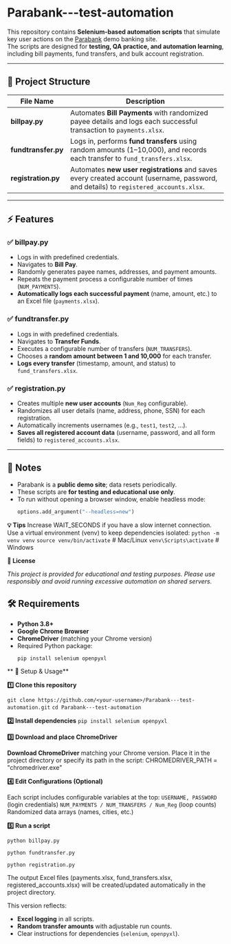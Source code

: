# Parabank---test-automation

This repository contains **Selenium-based automation scripts** that simulate key user actions on the [Parabank](https://parabank.parasoft.com/parabank/index.htm) demo banking site.  
The scripts are designed for **testing, QA practice, and automation learning**, including bill payments, fund transfers, and bulk account registration.

---

## 📂 Project Structure

| File Name               | Description                                                                                             |
|--------------------------|---------------------------------------------------------------------------------------------------------|
| **billpay.py**           | Automates **Bill Payments** with randomized payee details and logs each successful transaction to `payments.xlsx`. |
| **fundtransfer.py**      | Logs in, performs **fund transfers** using random amounts (1–10,000), and records each transfer to `fund_transfers.xlsx`. |
| **registration.py**      | Automates **new user registrations** and saves every created account (username, password, and details) to `registered_accounts.xlsx`. |

---

## ⚡ Features

### ✅ billpay.py
- Logs in with predefined credentials.
- Navigates to **Bill Pay**.
- Randomly generates payee names, addresses, and payment amounts.
- Repeats the payment process a configurable number of times (`NUM_PAYMENTS`).
- **Automatically logs each successful payment** (name, amount, etc.) to an Excel file (`payments.xlsx`).

### ✅ fundtransfer.py
- Logs in with predefined credentials.
- Navigates to **Transfer Funds**.
- Executes a configurable number of transfers (`NUM_TRANSFERS`).
- Chooses a **random amount between 1 and 10,000** for each transfer.
- **Logs every transfer** (timestamp, amount, and status) to `fund_transfers.xlsx`.

### ✅ registration.py
- Creates multiple **new user accounts** (`Num_Reg` configurable).
- Randomizes all user details (name, address, phone, SSN) for each registration.
- Automatically increments usernames (e.g., `test1`, `test2`, …).
- **Saves all registered account data** (username, password, and all form fields) to `registered_accounts.xlsx`.

---

## 🧪 Notes
- Parabank is a **public demo site**; data resets periodically.
- These scripts are **for testing and educational use only**.
- To run without opening a browser window, enable headless mode:
  ```python
  options.add_argument("--headless=new")


**💡 Tips**
Increase WAIT_SECONDS if you have a slow internet connection.
Use a virtual environment (venv) to keep dependencies isolated:
  `python -m venv venv`
 `source venv/bin/activate`  # Mac/Linux
  `venv\Scripts\activate`     # Windows

**📜 License**

_This project is provided for educational and testing purposes.
Please use responsibly and avoid running excessive automation on shared servers._


## 🛠️ Requirements

- **Python 3.8+**
- **Google Chrome Browser**
- **ChromeDriver** (matching your Chrome version)
- Required Python package:
  ```bash
  pip install selenium openpyxl 

**  🚀 Setup & Usage**

**1️⃣ Clone this repository**

`git clone https://github.com/<your-username>/Parabank---test-automation.git`
`cd Parabank---test-automation`

**2️⃣ Install dependencies**
`pip install selenium openpyxl`

**3️⃣ Download and place ChromeDriver**

**Download ChromeDriver**
  matching your Chrome version.
  Place it in the project directory or specify its path in the script:
  CHROMEDRIVER_PATH = "chromedriver.exe"

**4️⃣ Edit Configurations (Optional)**

Each script includes configurable variables at the top:
  `USERNAME, PASSWORD` (login credentials)
  `NUM_PAYMENTS / NUM_TRANSFERS / Num_Reg` (loop counts)
  Randomized data arrays (names, cities, etc.)

**5️⃣ Run a script**

  `python billpay.py`
  
 `python fundtransfer.py`
 
 `python registration.py`

The output Excel files (payments.xlsx, fund_transfers.xlsx, registered_accounts.xlsx) will be created/updated automatically
in the project directory.


This version reflects:
- **Excel logging** in all scripts.
- **Random transfer amounts** with adjustable run counts.
- Clear instructions for dependencies (`selenium`, `openpyxl`).


